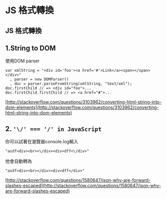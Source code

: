 # JS 格式轉換

## JS 格式轉換

## 1.String to DOM

使用DOM parser

```text
var xmlString = "<div id='foo'><a href='#'>Link</a><span></span></div>"
  , parser = new DOMParser()
  , doc = parser.parseFromString(xmlString, "text/xml");
doc.firstChild // => <div id="foo">...
doc.firstChild.firstChild // => <a href="#">...
```

[http://stackoverflow.com/questions/3103962/converting-html-string-into-dom-elements](http://stackoverflow.com/questions/3103962/converting-html-string-into-dom-elements)

## 2. `'\/' === '/' in JavaScript`

你可以試著在瀏覽器console.log輸入

`"asdf<div><br><\/div><div>dff<\/div>"`

他會自動轉為

`"asdf<div><br></div><div>dff</div>"`

[http://stackoverflow.com/questions/1580647/json-why-are-forward-slashes-escaped](http://stackoverflow.com/questions/1580647/json-why-are-forward-slashes-escaped)

